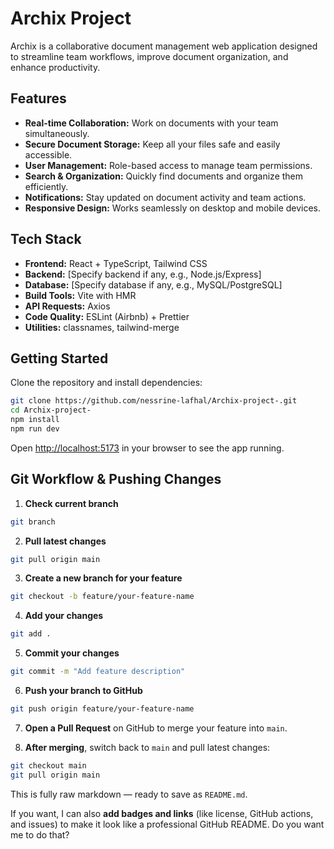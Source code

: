 
# Archix Project

Archix is a collaborative document management web application designed to streamline team workflows, improve document organization, and enhance productivity.

## Features

- **Real-time Collaboration:** Work on documents with your team simultaneously.
- **Secure Document Storage:** Keep all your files safe and easily accessible.
- **User Management:** Role-based access to manage team permissions.
- **Search & Organization:** Quickly find documents and organize them efficiently.
- **Notifications:** Stay updated on document activity and team actions.
- **Responsive Design:** Works seamlessly on desktop and mobile devices.

## Tech Stack

- **Frontend:** React + TypeScript, Tailwind CSS
- **Backend:** [Specify backend if any, e.g., Node.js/Express]
- **Database:** [Specify database if any, e.g., MySQL/PostgreSQL]
- **Build Tools:** Vite with HMR
- **API Requests:** Axios
- **Code Quality:** ESLint (Airbnb) + Prettier
- **Utilities:** classnames, tailwind-merge

## Getting Started

Clone the repository and install dependencies:

```bash
git clone https://github.com/nessrine-lafhal/Archix-project-.git
cd Archix-project-
npm install
npm run dev
````

Open [http://localhost:5173](http://localhost:5173) in your browser to see the app running.


## Git Workflow & Pushing Changes

1. **Check current branch**

```bash
git branch
```

2. **Pull latest changes**

```bash
git pull origin main
```

3. **Create a new branch for your feature**

```bash
git checkout -b feature/your-feature-name
```

4. **Add your changes**

```bash
git add .
```

5. **Commit your changes**

```bash
git commit -m "Add feature description"
```

6. **Push your branch to GitHub**

```bash
git push origin feature/your-feature-name
```

7. **Open a Pull Request** on GitHub to merge your feature into `main`.

8. **After merging**, switch back to `main` and pull latest changes:

```bash
git checkout main
git pull origin main
```

This is fully raw markdown — ready to save as `README.md`.  

If you want, I can also **add badges and links** (like license, GitHub actions, and issues) to make it look like a professional GitHub README. Do you want me to do that?
```
